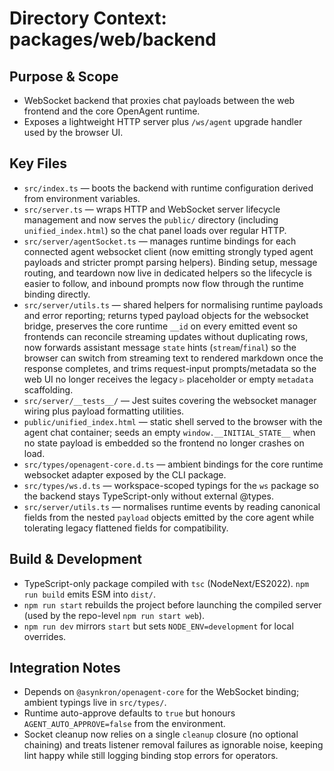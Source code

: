 # Directory Context: packages/web/backend

## Purpose & Scope

- WebSocket backend that proxies chat payloads between the web frontend and the core OpenAgent runtime.
- Exposes a lightweight HTTP server plus `/ws/agent` upgrade handler used by the browser UI.

## Key Files

- `src/index.ts` — boots the backend with runtime configuration derived from environment variables.
- `src/server.ts` — wraps HTTP and WebSocket server lifecycle management and now serves the
  `public/` directory (including `unified_index.html`) so the chat panel loads over regular
  HTTP.
- `src/server/agentSocket.ts` — manages runtime bindings for each connected agent websocket client (now emitting strongly typed agent payloads and stricter prompt parsing helpers). Binding setup, message routing, and teardown now live in dedicated helpers so the lifecycle is easier to follow, and inbound prompts now flow through the runtime binding directly.
- `src/server/utils.ts` — shared helpers for normalising runtime payloads and error reporting; returns typed payload objects for the websocket bridge, preserves the core runtime `__id` on every emitted event so frontends can reconcile streaming updates without duplicating rows, now forwards assistant message `state` hints (`stream`/`final`) so the browser can switch from streaming text to rendered markdown once the response completes, and trims request-input prompts/metadata so the web UI no longer receives the legacy `▷` placeholder or empty `metadata` scaffolding.
- `src/server/__tests__/` — Jest suites covering the websocket manager wiring plus payload formatting utilities.
- `public/unified_index.html` — static shell served to the browser with the agent chat
  container; seeds an empty `window.__INITIAL_STATE__` when no state payload is embedded so
  the frontend no longer crashes on load.
- `src/types/openagent-core.d.ts` — ambient bindings for the core runtime websocket adapter exposed by the CLI package.
- `src/types/ws.d.ts` — workspace-scoped typings for the `ws` package so the backend stays TypeScript-only without external @types.
- `src/server/utils.ts` — normalises runtime events by reading canonical fields from the nested
  `payload` objects emitted by the core agent while tolerating legacy flattened fields for
  compatibility.

## Build & Development

- TypeScript-only package compiled with `tsc` (NodeNext/ES2022). `npm run build` emits ESM into `dist/`.
- `npm run start` rebuilds the project before launching the compiled server (used by the repo-level `npm run start web`).
- `npm run dev` mirrors `start` but sets `NODE_ENV=development` for local overrides.

## Integration Notes

- Depends on `@asynkron/openagent-core` for the WebSocket binding; ambient typings live in `src/types/`.
- Runtime auto-approve defaults to `true` but honours `AGENT_AUTO_APPROVE=false` from the environment.
- Socket cleanup now relies on a single `cleanup` closure (no optional chaining) and treats listener removal failures as
  ignorable noise, keeping lint happy while still logging binding stop errors for operators.
